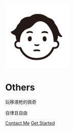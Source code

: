 <img width="200px" src="_logo/logo.png">

# **Others**
玩移液枪的佩奇

自律且自由

[Contact Me](Contact.html)
[Get Started](README.md)

